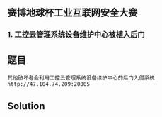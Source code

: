 ## 赛博地球杯工业互联网安全大赛

### 1. 工控云管理系统设备维护中心被植入后门

## 题目

```
其他破坏者会利用工控云管理系统设备维护中心的后门入侵系统http://47.104.74.209:20005
```

## Solution

